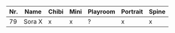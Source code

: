 | Nr. | Name   | Chibi | Mini | Playroom | Portrait | Spine |
| --- | ------ | ----- | ---- | -------- | -------- | ----- |
| 79  | Sora X | x     | x    | ?        | x        | x     |
